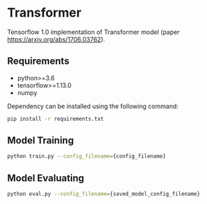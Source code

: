 # Transformer

Tensorflow 1.0 implementation of Transformer model (paper https://arxiv.org/abs/1706.03762). 

## Requirements
- python>=3.6
- tensorflow>=1.13.0
- numpy


Dependency can be installed using the following command:
```bash
pip install -r requirements.txt
```

## Model Training
```bash
python train.py --config_filename={config_filename}
```


## Model Evaluating
```bash
python eval.py --config_filename={saved_model_config_filename}
```
